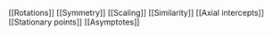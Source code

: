 [[Rotations]]
[[Symmetry]]
[[Scaling]]
[[Similarity]]
[[Axial intercepts]]
[[Stationary points]]
[[Asymptotes]]